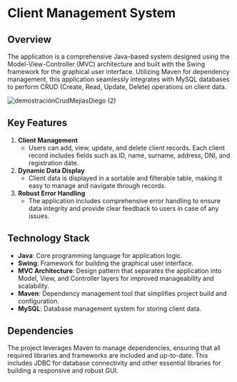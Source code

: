 # Client Management System

## Overview

The application is a comprehensive Java-based system designed using the Model-View-Controller (MVC) architecture and built with the Swing framework for the graphical user interface. Utilizing Maven for dependency management, this application seamlessly integrates with MySQL databases to perform CRUD (Create, Read, Update, Delete) operations on client data.

![demostraciónCrudMejiasDiego (2)](https://github.com/MejiasDiego/MVC_CRUD_mejiasDiego/assets/158473709/33d38039-893d-4ab6-bda8-2808c11e7d0a)

## Key Features


1. **Client Management**
    - Users can add, view, update, and delete client records. Each client record includes fields such as ID, name, surname, address, DNI, and registration date.
2. **Dynamic Data Display**
    - Client data is displayed in a sortable and filterable table, making it easy to manage and navigate through records.
3. **Robust Error Handling**
    - The application includes comprehensive error handling to ensure data integrity and provide clear feedback to users in case of any issues.

## Technology Stack

- **Java**: Core programming language for application logic.
- **Swing**: Framework for building the graphical user interface.
- **MVC Architecture**: Design pattern that separates the application into Model, View, and Controller layers for improved manageability and scalability.
- **Maven**: Dependency management tool that simplifies project build and configuration.
- **MySQL**: Database management system for storing client data.

## Dependencies

The project leverages Maven to manage dependencies, ensuring that all required libraries and frameworks are included and up-to-date. This includes JDBC for database connectivity and other essential libraries for building a responsive and robust GUI.



